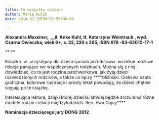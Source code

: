 ```yaml
---
title: To wszystko rodzina
author: Maria Kulik
date: 2014-02-18T08:58:55+00:00

---
```

**Alexandra Maxeiner,  __il. Anke Kuhl, tł.** **Katarzyna Weintraub** **, wyd. Czarna Owieczka, wiek 6+, s. 32, 220 x 265, ISBN 978 -83-63010-17-1**

** **

Książka  w  przystępny dla dzieci sposób przedstawia  wszelkie możliwe relacje panujące we współczesnych rodzinach. Można się z niej dowiedzieć, co to jest rodzina patchworkowa, jak żyją dzieci rozwiedzionych rodziców, a także co łączy ****bliźniaki. Ciekawa szata graficzna, kolorowe ilustracje i prosty tekst powodują, że dzieci chętnie sięgają po te książkę.

Interesująca lektura, dzięki której dziecku łatwiej będzie zrozumieć różne modele rodzin i relacji międzyludzkich. Rec. Ewa Gajcy****

**Nominacja dziecięcego jury DONG 2012**
